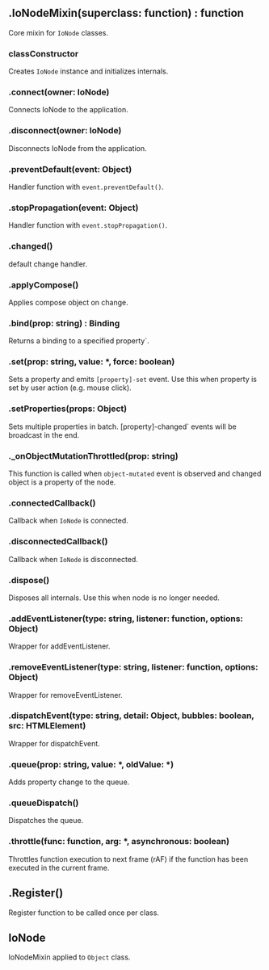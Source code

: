 ## .IoNodeMixin(superclass: function) : function

Core mixin for `IoNode` classes.

### classConstructor

Creates `IoNode` instance and initializes internals.

### .connect(owner: IoNode)

Connects IoNode to the application.

### .disconnect(owner: IoNode)

Disconnects IoNode from the application.

### .preventDefault(event: Object)

Handler function with `event.preventDefault()`.

### .stopPropagation(event: Object)

Handler function with `event.stopPropagation()`.

### .changed()

default change handler.

### .applyCompose()

Applies compose object on change.

### .bind(prop: string) : Binding

Returns a binding to a specified property`.

### .set(prop: string, value: *, force: boolean)

Sets a property and emits `[property]-set` event.
Use this when property is set by user action (e.g. mouse click).

### .setProperties(props: Object)

Sets multiple properties in batch.
[property]-changed` events will be broadcast in the end.

### ._onObjectMutationThrottled(prop: string)

This function is called when `object-mutated` event is observed
and changed object is a property of the node.

### .connectedCallback()

Callback when `IoNode` is connected.

### .disconnectedCallback()

Callback when `IoNode` is disconnected.

### .dispose()

Disposes all internals.
Use this when node is no longer needed.

### .addEventListener(type: string, listener: function, options: Object)

Wrapper for addEventListener.

### .removeEventListener(type: string, listener: function, options: Object)

Wrapper for removeEventListener.

### .dispatchEvent(type: string, detail: Object, bubbles: boolean, src: HTMLElement)

Wrapper for dispatchEvent.

### .queue(prop: string, value: *, oldValue: *)

Adds property change to the queue.

### .queueDispatch()

Dispatches the queue.

### .throttle(func: function, arg: *, asynchronous: boolean)

Throttles function execution to next frame (rAF) if the function has been executed in the current frame.

## .Register()

Register function to be called once per class.

## IoNode

IoNodeMixin applied to `Object` class.

